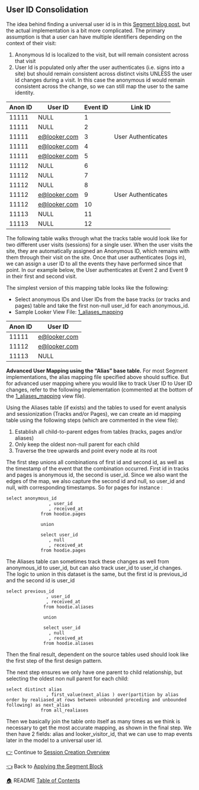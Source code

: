 ## User ID Consolidation

The idea behind finding a universal user id is in this [Segment blog post](), but the actual implementation is a bit more complicated. The primary assumption is that a user can have multiple identifiers depending on the context of their visit:
 
1. Anonymous Id is localized to the visit, but will remain consistent across that visit
1. User Id is populated only after the user authenticates (i.e. signs into a site) but should remain consistent across distinct visits UNLESS the user id changes during a visit. In this case the anonymous id would remain consistent across the change, so we can still map the user to the same identity.


Anon ID | User ID | Event ID | Link ID
------- | ------- | -------- | ------- 
11111 | NULL | 1 | | First Visit
11111 | NULL | 2 | | First Visit
11111 | e@looker.com | 3 | User Authenticates | First Visit
11111 | e@looker.com | 4 | | First Visit
11111 | e@looker.com | 5 | | First Visit
11112 | NULL | 6 | | Second Visit
11112 | NULL | 7 | | Second Visit
11112 | NULL | 8 | |Second Visit
11112 | e@looker.com | 9 | User Authenticates | Second Visit
11112 | e@looker.com | 10 | | Second Visit
11113 | NULL | 11 | | Third Visit
11113 | NULL | 12 | | Third Visit

The following table walks through what the tracks table would look like for two different user visits (sessions) for a single user. When the user visits the site, they are automatically assigned an Anonymous ID, which remains with them through their visit on the site. Once that user authenticates (logs in), we can assign a user ID to all the events they have performed since that point. In our example below, the User authenticates at Event 2 and Event 9 in their first and second visit. 

The simplest version of this mapping table looks like the following:

* Select anonymous IDs and User IDs from the base tracks (or tracks and pages) table and take the first non-null user_id for each anonymous_id.
* Sample Looker View File: [1_aliases_mapping](1_aliases_mapping.view.lkml)

Anon ID | User ID
------- | -------
11111 | e@looker.com
11112 | e@looker.com
11113 | NULL

**Advanced User Mapping using the “Alias” base table.** 
For most Segment implementations, the alias mapping file specified above should suffice. But for advanced user mapping where you would like to track User ID to User ID changes, refer to the following implementation (commented at the bottom of the [1_aliases_mapping](1_aliases_mapping.view.lkml) view file).
 
Using the Aliases table (if exists) and the tables to used for event analysis and sessionization (Tracks and/or Pages), we can create an id mapping table using the following steps (which are commented in the view file):
 
1. Establish all child-to-parent edges from tables (tracks, pages and/or aliases)
1. Only keep the oldest non-null parent for each child
1. Traverse the tree upwards and point every node at its root
 
The first step unions all combinations of first id and second id, as well as the timestamp of the event that the combination occurred. First id in tracks and pages is anonymous id, the second is user_id.  Since we also want the edges of the map, we also capture the second id and null, so user_id and null, with corresponding timestamps.  So for pages for instance :

 ```
select anonymous_id
                 , user_id
                 , received_at
              from hoodie.pages
              
              union
              
              select user_id
                 , null
                 , received_at
              from hoodie.pages
 ```
 
The Aliases table can sometimes track these changes as well from anonymous_id to user_id, but can also track user_id to user_id changes. The logic to union in this dataset is the same, but the first id is previous_id and the second id is user_id

``` 
select previous_id
               , user_id
               , received_at
              from hoodie.aliases
             
              union
             
              select user_id
                , null
                , received_at
              from hoodie.aliases
```

Then the final result, dependent on the source tables used should look like the first step of the first design pattern.
 
The next step ensures we only have one parent to child relationship, but selecting the oldest non null parent for each child:

``` 
select distinct alias
               , first_value(next_alias ) over(partition by alias order by realiased_at rows between unbounded preceding and unbounded following) as next_alias
             from all_realiases
```

Then we basically join the table onto itself as many times as we think is necessary to get the most accurate mapping, as shown in the final step. We then have 2 fields: alias and looker_visitor_id, that we can use to map events later in the model to a universal user id.

[:point_right:](_7_session_creation_overview.md) Continue to [Session Creation Overview](_7_session_creation_overview.md)

[:point_left:](_5_applying_the_segment_block.md) Back to [Applying the Segment Block](_5_applying_the_segment_block.md)

[:house:](README.md) README [Table of Contents](README.md)